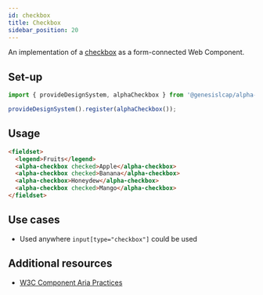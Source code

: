 ```yaml
---
id: checkbox
title: Checkbox
sidebar_position: 20
---
```


An implementation of a [checkbox](https://developer.mozilla.org/en-US/docs/Web/HTML/Element/Input/checkbox) as a form-connected Web Component.

## Set-up

```ts
import { provideDesignSystem, alphaCheckbox } from '@genesislcap/alpha-design-system';

provideDesignSystem().register(alphaCheckbox());
```

## Usage

```html live
<fieldset>
  <legend>Fruits</legend>
  <alpha-checkbox checked>Apple</alpha-checkbox>
  <alpha-checkbox checked>Banana</alpha-checkbox>
  <alpha-checkbox>Honeydew</alpha-checkbox>
  <alpha-checkbox checked>Mango</alpha-checkbox>
</fieldset>
```

## Use cases

* Used anywhere `input[type="checkbox"]` could be used

## Additional resources

- [W3C Component Aria Practices](https://w3c.github.io/aria-practices/#checkbox)
